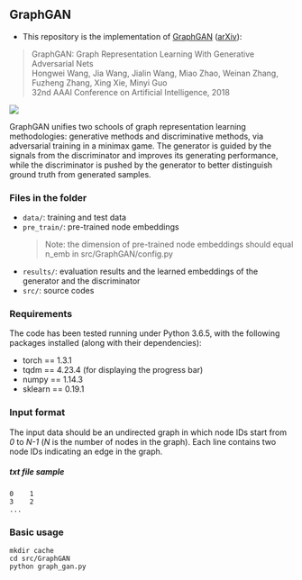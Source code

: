 ## GraphGAN

- This repository is the implementation of [GraphGAN](https://www.aaai.org/ocs/index.php/AAAI/AAAI18/paper/view/16611) ([arXiv](https://arxiv.org/abs/1711.08267)):
> GraphGAN: Graph Representation Learning With Generative Adversarial Nets  
Hongwei Wang, Jia Wang, Jialin Wang, Miao Zhao, Weinan Zhang, Fuzheng Zhang, Xing Xie, Minyi Guo  
32nd AAAI Conference on Artificial Intelligence, 2018

![](https://github.com/hwwang55/GraphGAN/blob/master/framework.jpg)

GraphGAN unifies two schools of graph representation learning methodologies: generative methods and discriminative methods, via adversarial training in a minimax game.
The generator is guided by the signals from the discriminator and improves its generating performance, while the discriminator is pushed by the generator to better distinguish ground truth from generated samples.
	


### Files in the folder
- `data/`: training and test data
- `pre_train/`: pre-trained node embeddings
  > Note: the dimension of pre-trained node embeddings should equal n_emb in src/GraphGAN/config.py
- `results/`: evaluation results and the learned embeddings of the generator and the discriminator
- `src/`: source codes


### Requirements
The code has been tested running under Python 3.6.5, with the following packages installed (along with their dependencies):

- torch == 1.3.1
- tqdm == 4.23.4 (for displaying the progress bar)
- numpy == 1.14.3
- sklearn == 0.19.1


### Input format
The input data should be an undirected graph in which node IDs start from *0* to *N-1* (*N* is the number of nodes in the graph). Each line contains two node IDs indicating an edge in the graph.

##### txt file sample

```0	1```  
```3	2```  
```...```


### Basic usage
```mkdir cache```   
```cd src/GraphGAN```  
```python graph_gan.py```

